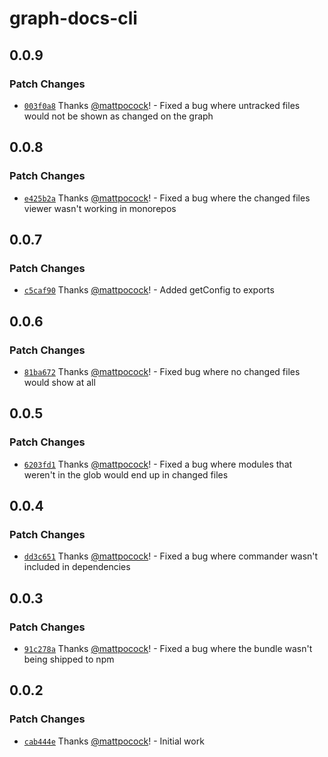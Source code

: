 # graph-docs-cli

## 0.0.9

### Patch Changes

- [`003f0a8`](https://github.com/mattpocock/graph-docs-cli/commit/003f0a8f46b618c53154fe4725f8095660a9bd1b) Thanks [@mattpocock](https://github.com/mattpocock)! - Fixed a bug where untracked files would not be shown as changed on the graph

## 0.0.8

### Patch Changes

- [`e425b2a`](https://github.com/mattpocock/graph-docs-cli/commit/e425b2ace4d14841144f872e2d6b87aff556d400) Thanks [@mattpocock](https://github.com/mattpocock)! - Fixed a bug where the changed files viewer wasn't working in monorepos

## 0.0.7

### Patch Changes

- [`c5caf90`](https://github.com/mattpocock/graph-docs-cli/commit/c5caf90bb4c19b2b16041ad44238ecbb1f414b2c) Thanks [@mattpocock](https://github.com/mattpocock)! - Added getConfig to exports

## 0.0.6

### Patch Changes

- [`81ba672`](https://github.com/mattpocock/graph-docs-cli/commit/81ba672d76c39b34fd2ad5fb4c04f5807e1f6e69) Thanks [@mattpocock](https://github.com/mattpocock)! - Fixed bug where no changed files would show at all

## 0.0.5

### Patch Changes

- [`6203fd1`](https://github.com/mattpocock/graph-docs-cli/commit/6203fd1cc3b3ed90ceea198c2b5ed309b140a101) Thanks [@mattpocock](https://github.com/mattpocock)! - Fixed a bug where modules that weren't in the glob would end up in changed files

## 0.0.4

### Patch Changes

- [`dd3c651`](https://github.com/mattpocock/graph-docs-cli/commit/dd3c651f35acf7dcf5f6365a082f4de029607041) Thanks [@mattpocock](https://github.com/mattpocock)! - Fixed a bug where commander wasn't included in dependencies

## 0.0.3

### Patch Changes

- [`91c278a`](https://github.com/mattpocock/graph-docs-cli/commit/91c278a21e30ea1656c4f71e419dd837503a518e) Thanks [@mattpocock](https://github.com/mattpocock)! - Fixed a bug where the bundle wasn't being shipped to npm

## 0.0.2

### Patch Changes

- [`cab444e`](https://github.com/mattpocock/graph-docs-cli/commit/cab444ef653b08ddfd008bc35183781aac8f793b) Thanks [@mattpocock](https://github.com/mattpocock)! - Initial work

